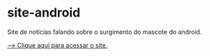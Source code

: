 # site-android
 Site de notícias falando sobre o surgimento do mascote do android.

 <a href="https://kauahaymon.github.io/site-android" target="_blank" rel="external">--> Clique aqui para acessar o site.<a>
